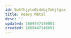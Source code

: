 ```yaml
---
id: 5w5fhjylu0idebj7mhjtgsx
title: Heavy Metal
desc: ''
updated: 1689447146001
created: 1689447146001
---
```

